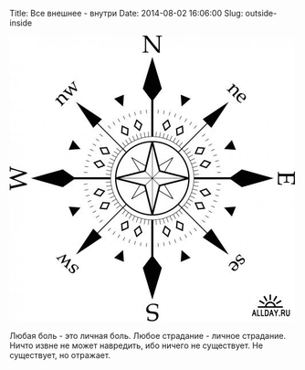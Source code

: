 Title: Все внешнее - внутри
Date: 2014-08-02 16:06:00
Slug: outside-inside

![Роза ветров](/images/wind_rose.png)

Любая боль - это личная боль. Любое страдание - личное страдание.
Ничто извне не может навредить, ибо ничего не существует.
Не существует, но отражает.